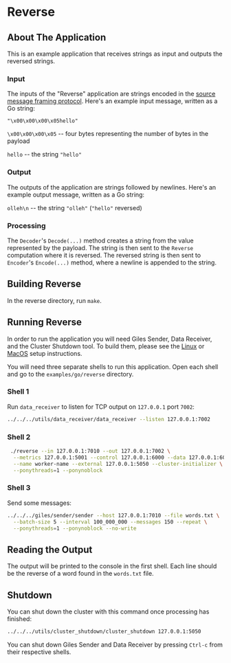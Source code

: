 # Reverse

## About The Application

This is an example application that receives strings as input and outputs the reversed strings.

### Input

The inputs of the "Reverse" application are strings encoded in the [source message framing protocol](/book/core-concepts/decoders-and-encoders.md#framed-message-protocols#source-message-framing-protocol). Here's an example input message, written as a Go string:

```
"\x00\x00\x00\x05hello"
```

`\x00\x00\x00\x05` -- four bytes representing the number of bytes in the payload

`hello` -- the string `"hello"`

### Output

The outputs of the application are strings followed by newlines. Here's an example output message, written as a Go string:

`olleh\n` -- the string `"olleh"` (`"hello"` reversed)

### Processing

The `Decoder`'s `Decode(...)` method creates a string from the value represented by the payload. The string is then sent to the `Reverse` computation where it is reversed. The reversed string is then sent to `Encoder`'s `Encode(...)` method, where a newline is appended to the string.

## Building Reverse

In the reverse directory, run `make`.

## Running Reverse

In order to run the application you will need Giles Sender, Data Receiver, and the Cluster Shutdown tool. To build them, please see the [Linux](/book/go/getting-started/linux-setup.md) or [MacOS](/book/go/getting-started/macos-setup.md) setup instructions.

You will need three separate shells to run this application. Open each shell and go to the `examples/go/reverse` directory.

### Shell 1

Run `data_receiver` to listen for TCP output on `127.0.0.1` port `7002`:

```bash
../../../utils/data_receiver/data_receiver --listen 127.0.0.1:7002
```

### Shell 2

```bash
 ./reverse --in 127.0.0.1:7010 --out 127.0.0.1:7002 \
  --metrics 127.0.0.1:5001 --control 127.0.0.1:6000 --data 127.0.0.1:6001 \
  --name worker-name --external 127.0.0.1:5050 --cluster-initializer \
  --ponythreads=1 --ponynoblock 
```

### Shell 3

Send some messages:

```bash
../../../giles/sender/sender --host 127.0.0.1:7010 --file words.txt \
  --batch-size 5 --interval 100_000_000 --messages 150 --repeat \
  --ponythreads=1 --ponynoblock --no-write
```

## Reading the Output

The output will be printed to the console in the first shell. Each line should be the reverse of a word found in the `words.txt` file.

## Shutdown

You can shut down the cluster with this command once processing has finished:

```bash
../../../utils/cluster_shutdown/cluster_shutdown 127.0.0.1:5050
```

You can shut down Giles Sender and Data Receiver by pressing `Ctrl-c` from their respective shells.

